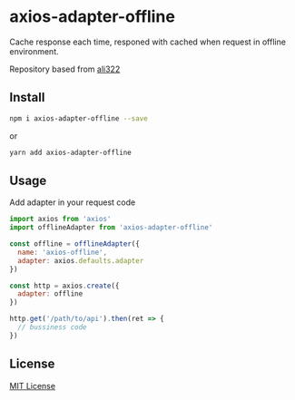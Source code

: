 axios-adapter-offline
===

Cache response each time, responed with cached when request in offline environment.

Repository based from [ali322](https://github.com/ali322/axios-offline-adapter)

## Install

```bash
npm i axios-adapter-offline --save
```

or

```bash
yarn add axios-adapter-offline
```

## Usage

Add adapter in your request code

```javascript
import axios from 'axios'
import offlineAdapter from 'axios-adapter-offline'

const offline = offlineAdapter({
  name: 'axios-offline',
  adapter: axios.defaults.adapter
})

const http = axios.create({
  adapter: offline
})

http.get('/path/to/api').then(ret => {
  // bussiness code
})
```


## License

[MIT License](http://en.wikipedia.org/wiki/MIT_License)
